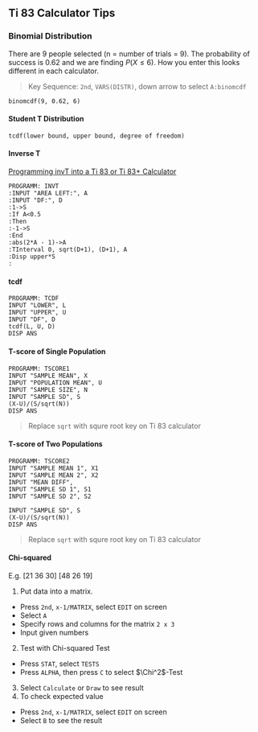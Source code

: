 ## Ti 83 Calculator Tips

### Binomial Distribution
There are 9 people selected (n = number of trials = 9). The probability of success is 0.62 and we are finding $P(X \le 6)$. How you enter this looks different in each calculator.
> Key Sequence:  `2nd`, `VARS(DISTR)`, down arrow to select `A:binomcdf`
```
binomcdf(9, 0.62, 6)
```

#### Student T Distribution
```
tcdf(lower bound, upper bound, degree of freedom)
```

#### Inverse T
[Programming invT into a Ti 83 or Ti 83+ Calculator](https://www.youtube.com/watch?v=5Ft5eZVJtPk)

```
PROGRAMM: INVT
:INPUT "AREA LEFT:", A
:INPUT "DF:", D
:1->S
:If A<0.5
:Then
:-1->S
:End
:abs(2*A - 1)->A
:TInterval 0, sqrt(D+1), (D+1), A
:Disp upper*S
:
```

#### tcdf
```
PROGRAMM: TCDF
INPUT "LOWER", L
INPUT "UPPER", U
INPUT "DF", D
tcdf(L, U, D)
DISP ANS
```

#### T-score of Single Population
```
PROGRAMM: TSCORE1
INPUT "SAMPLE MEAN", X
INPUT "POPULATION MEAN", U
INPUT "SAMPLE SIZE", N
INPUT "SAMPLE SD", S
(X-U)/(S/sqrt(N))
DISP ANS
```
> Replace `sqrt` with squre root key on Ti 83 calculator

#### T-score of Two Populations
```
PROGRAMM: TSCORE2
INPUT "SAMPLE MEAN 1", X1
INPUT "SAMPLE MEAN 2", X2
INPUT "MEAN DIFF",
INPUT "SAMPLE SD 1", S1
INPUT "SAMPLE SD 2", S2

INPUT "SAMPLE SD", S
(X-U)/(S/sqrt(N))
DISP ANS
```
> Replace `sqrt` with squre root key on Ti 83 calculator

#### Chi-squared
E.g.
[21 36 30]
[48 26 19]

1. Put data into a matrix.
  + Press `2nd`, `x-1/MATRIX`, select `EDIT` on screen
  + Select `A`
  + Specify rows and columns for the matrix `2 x 3`
  + Input given numbers
2. Test with Chi-squared Test
  + Press `STAT`, select `TESTS`
  + Press `ALPHA`, then press `C` to select $\Chi^2$-Test
3. Select `Calculate` or `Draw` to see result
4. To check expected value
  + Press `2nd`, `x-1/MATRIX`, select `EDIT` on screen
  + Select `B` to see the result
